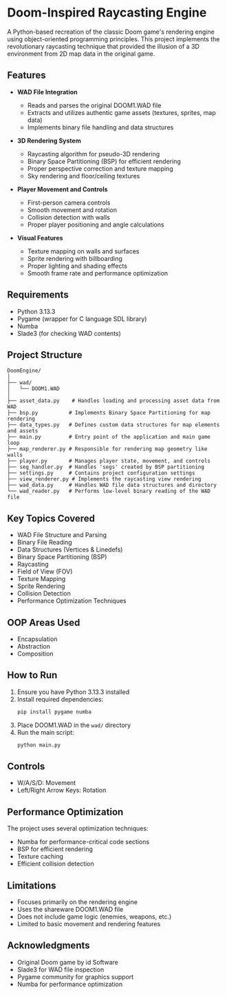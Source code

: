 # Doom-Inspired Raycasting Engine

A Python-based recreation of the classic Doom game's rendering engine using object-oriented programming principles. This project implements the revolutionary raycasting technique that provided the illusion of a 3D environment from 2D map data in the original game.

## Features

- **WAD File Integration**
  - Reads and parses the original DOOM1.WAD file
  - Extracts and utilizes authentic game assets (textures, sprites, map data)
  - Implements binary file handling and data structures

- **3D Rendering System**
  - Raycasting algorithm for pseudo-3D rendering
  - Binary Space Partitioning (BSP) for efficient rendering
  - Proper perspective correction and texture mapping
  - Sky rendering and floor/ceiling textures

- **Player Movement and Controls**
  - First-person camera controls
  - Smooth movement and rotation
  - Collision detection with walls
  - Proper player positioning and angle calculations

- **Visual Features**
  - Texture mapping on walls and surfaces
  - Sprite rendering with billboarding
  - Proper lighting and shading effects
  - Smooth frame rate and performance optimization

## Requirements

- Python 3.13.3
- Pygame (wrapper for C language SDL library)
- Numba
- Slade3 (for checking WAD contents)

## Project Structure

```
DoomEngine/
│
├── wad/
│   └── DOOM1.WAD
│
├── asset_data.py    # Handles loading and processing asset data from WAD
├── bsp.py          # Implements Binary Space Partitioning for map rendering
├── data_types.py   # Defines custom data structures for map elements and assets
├── main.py         # Entry point of the application and main game loop
├── map_renderer.py # Responsible for rendering map geometry like walls
├── player.py       # Manages player state, movement, and controls
├── seg_handler.py  # Handles 'segs' created by BSP partitioning
├── settings.py     # Contains project configuration settings
├── view_renderer.py # Implements the raycasting view rendering
├── wad_data.py     # Handles WAD file data structures and directory
└── wad_reader.py   # Performs low-level binary reading of the WAD file
```

## Key Topics Covered

- WAD File Structure and Parsing
- Binary File Reading
- Data Structures (Vertices & Linedefs)
- Binary Space Partitioning (BSP)
- Raycasting
- Field of View (FOV)
- Texture Mapping
- Sprite Rendering
- Collision Detection
- Performance Optimization Techniques

## OOP Areas Used

- Encapsulation
- Abstraction
- Composition

## How to Run

1. Ensure you have Python 3.13.3 installed
2. Install required dependencies:
   ```bash
   pip install pygame numba
   ```
3. Place DOOM1.WAD in the `wad/` directory
4. Run the main script:
   ```bash
   python main.py
   ```

## Controls

- W/A/S/D: Movement
- Left/Right Arrow Keys: Rotation

## Performance Optimization

The project uses several optimization techniques:
- Numba for performance-critical code sections
- BSP for efficient rendering
- Texture caching
- Efficient collision detection

## Limitations

- Focuses primarily on the rendering engine
- Uses the shareware DOOM1.WAD file
- Does not include game logic (enemies, weapons, etc.)
- Limited to basic movement and rendering features

## Acknowledgments

- Original Doom game by id Software
- Slade3 for WAD file inspection
- Pygame community for graphics support
- Numba for performance optimization
